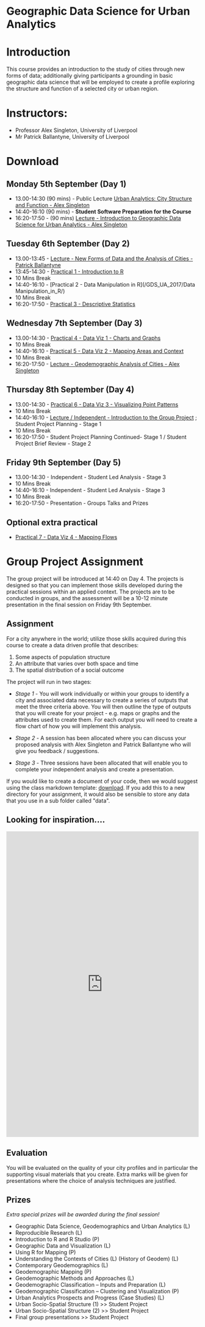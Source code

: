 # Geographic Data Science for Urban Analytics

# Introduction
This course provides an introduction to the study of cities through new forms of data; additionally giving participants a grounding in basic geographic data science that will be employed to create a profile exploring the structure and function of a selected city or urban region.

# Instructors:
* Professor Alex Singleton, University of Liverpool
* Mr Patrick Ballantyne, University of Liverpool

# Download

## Monday 5th September (Day 1)
* 13.00-14:30 (90 mins) - Public Lecture [Urban Analytics: City Structure and Function - Alex Singleton]()
* 14:40-16:10 (90 mins) - **Student Software Preparation for the Course**
* 16:20-17:50 - (90 mins) [Lecture - Introduction to Geographic Data Science for Urban Analytics - Alex Singleton]()

## Tuesday 6th September (Day 2)
* 13.00-13:45 - [Lecture - New Forms of Data and the Analysis of Cities - Patrick Ballantyne]()
* 13:45-14:30 - [Practical 1 - Introduction to R](/GDS_UA_2017/Introduction_to_R/)
* 10 Mins Break
* 14:40-16:10 - [Practical 2 - Data Manipulation in R](/GDS_UA_2017/Data Manipulation_in_R/)
* 10 Mins Break
* 16:20-17:50 - [Practical 3 - Descriptive Statistics](/GDS_UA_2017/Descriptive_statistics/)

## Wednesday 7th September (Day 3)
* 13.00-14:30 - [Practical 4 - Data Viz 1 - Charts and Graphs](/GDS_UA_2017/Charts_and_Graphs/)
* 10 Mins Break
* 14:40-16:10 - [Practical 5 - Data Viz 2 - Mapping Areas and Context](/GDS_UA_2017/Mapping_Areas_and_Context/)
* 10 Mins Break
* 16:20-17:50 - [Lecture - Geodemographic Analysis of Cities - Alex Singleton]()

## Thursday 8th September (Day 4)

* 13.00-14:30 - [Practical 6 - Data Viz 3 - Visualizing Point Patterns](/GDS_UA_2017/Visualizing_Point_Patterns/)
* 10 Mins Break
* 14:40-16:10 - [Lecture / Independent - Introduction to the Group Project]() ; Student Project Planning - Stage 1
* 10 Mins Break
* 16:20-17:50 - Student Project Planning Continued- Stage 1 / Student Project Brief Review - Stage 2
                                              
## Friday 9th September (Day 5)

* 13.00-14:30 - Independent - Student Led Analysis - Stage 3
* 10 Mins Break
* 14:40-16:10 - Independent - Student Led Analysis - Stage 3
* 10 Mins Break
* 16:20-17:50 - Presentation - Groups Talks and Prizes

## Optional extra practical
* [Practical 7 - Data Viz 4 - Mapping Flows](/GDS_UA_2017/Mapping_Flows/)

# Group Project Assignment

The group project will be introduced at 14:40 on Day 4. The projects is designed so that you can implement those skills developed during the practical sessions within an applied context. The projects are to be conducted in groups, and the assessment will be a 10-12 minute presentation in the final session on Friday 9th September. 

## Assignment 

For a city anywhere in the world; utilize those skills acquired during this course to create a data driven profile that describes:

1. Some aspects of population structure
2. An attribute that varies over both space and time
3. The spatial distribution of a social outcome

The project will run in two stages:

* _Stage 1_ - You will work individually or within your groups to identify a city and associated data necessary to create a series of outputs that meet the three criteria above. You will then outline the type of outputs that you will create for your project - e.g. maps or graphs and the attributes used to create them. For each output you will need to create a flow chart of how you will implement this analysis.

* _Stage 2_ - A session has been allocated where you can discuss your proposed analysis with Alex Singleton and Patrick Ballantyne who will give you feedback / suggestions.

* _Stage 3_ - Three sessions have been allocated that will enable you to complete your independent analysis and create a presentation.

If you would like to create a document of your code, then we would suggest using the class markdown template: [download](/GDS_UA_2017/class_template.Rmd). If you add this to a new directory for your assignment, it would also be sensible to store any data that you use in a sub folder called "data".

## Looking for inspiration....

<iframe src="https://opendatainception.io/" height="800" width="100%" allowfullscreen="" frameborder="0"></iframe>


## Evaluation

You will be evaluated on the quality of your city profiles and in particular the supporting visual materials that you create. Extra marks will be given for presentations where the choice of analysis techniques are justified.

## Prizes

*Extra special prizes will be awarded during the final session!*






* Geographic Data Science, Geodemographics and Urban Analytics (L)
* Reproducible Research (L)
* Introduction to R and R Studio (P)
* Geographic Data and Visualization (L)
* Using R for Mapping (P)
* Understanding the Contexts of Cities (L) (History of Geodem) (L)
* Contemporary Geodemographics (L)
* Geodemographic Mapping (P)
* Geodemographic Methods and Approaches (L)
* Geodemographic Classification – Inputs and Preparation (L)
* Geodemographic Classification – Clustering and Visualization (P)
* Urban Analytics Prospects and Progress (Case Studies) (L)
* Urban Socio-Spatial Structure (1) >> Student Project
* Urban Socio-Spatial Structure (2)  >> Student Project
* Final group presentations >> Student Project







